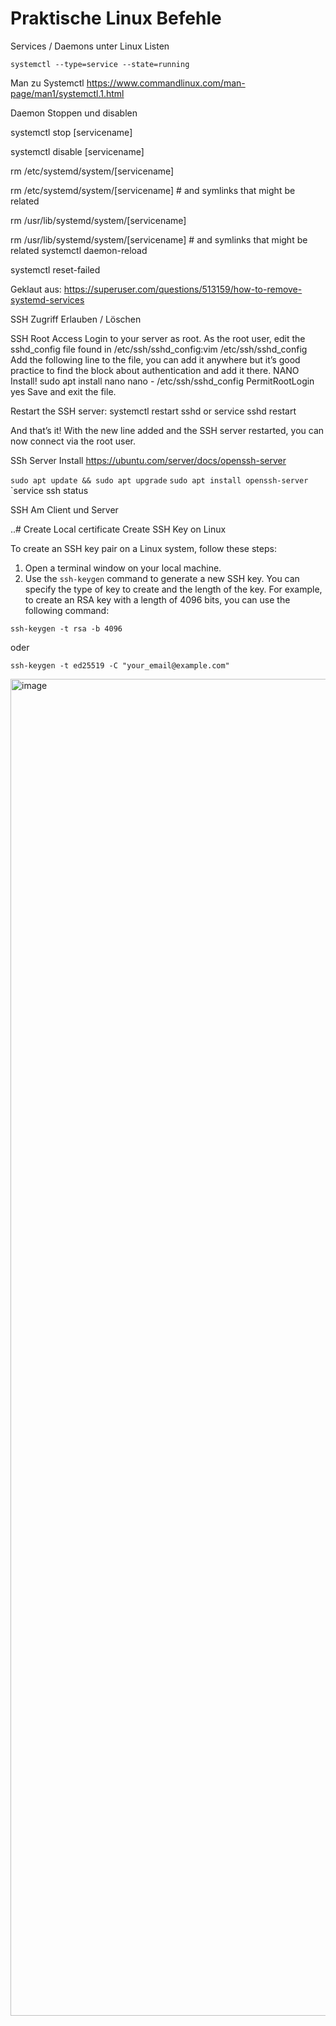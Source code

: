 # Praktische Linux Befehle

Services / Daemons unter Linux Listen
```
systemctl --type=service --state=running
```
Man zu Systemctl https://www.commandlinux.com/man-page/man1/systemctl.1.html 

Daemon Stoppen und disablen

systemctl stop [servicename]

systemctl disable [servicename]

rm /etc/systemd/system/[servicename]

rm /etc/systemd/system/[servicename] # and symlinks that might be related

rm /usr/lib/systemd/system/[servicename] 

rm /usr/lib/systemd/system/[servicename] # and symlinks that might be related
systemctl daemon-reload

systemctl reset-failed

Geklaut aus: https://superuser.com/questions/513159/how-to-remove-systemd-services


SSH Zugriff Erlauben / Löschen

SSH Root Access
Login to your server as root.
As the root user, edit the sshd_config file found in /etc/ssh/sshd_config:vim /etc/ssh/sshd_config
Add the following line to the file, you can add it anywhere but it’s good practice to find the block about authentication and add it there.
NANO Install!
sudo apt install nano
nano - /etc/ssh/sshd_config
PermitRootLogin yes
Save and exit the file.
 
Restart the SSH server:
systemctl restart sshd
or
service sshd restart
 
And that’s it! With the new line added and the SSH server restarted, you can now connect via the root user.

SSh Server Install
https://ubuntu.com/server/docs/openssh-server
 
`sudo apt update && sudo apt upgrade`
`sudo apt install openssh-server`
`service ssh status

SSH Am Client und Server

..# Create Local certificate
Create SSH Key on Linux
 
To create an SSH key pair on a Linux system, follow these steps:
 
1. Open a terminal window on your local machine.
2. Use the `ssh-keygen` command to generate a new SSH key. You can specify the type of key to create and the length of the key. For example, to create an RSA key with a length of 4096 bits, you can use the following command:
 
```shell
ssh-keygen -t rsa -b 4096
```
 
oder
 
```shell
ssh-keygen -t ed25519 -C "your_email@example.com"
```
<img width="693" height="2139" alt="image" src="https://github.com/user-attachments/assets/8de1b304-fcdd-437d-9f65-234a778fe99c" />
